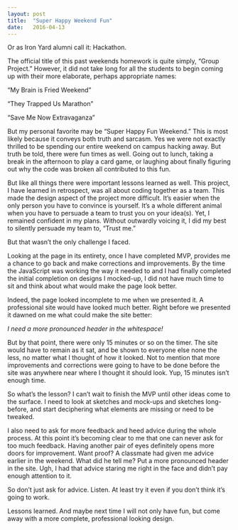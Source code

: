 ```yaml
---
layout: post
title:  "Super Happy Weekend Fun"
date:   2016-04-13
---
```


Or as Iron Yard alumni call it: Hackathon.

The official title of this past weekends homework is quite simply, “Group Project.” However, it did not take long for all the students to begin coming up with their more elaborate, perhaps appropriate names:

“My Brain is Fried Weekend”

“They Trapped Us Marathon”

“Save Me Now Extravaganza”

But my personal favorite may be “Super Happy Fun Weekend.” This is most likely because it conveys both truth and sarcasm. Yes we were not exactly thrilled to be spending our entire weekend on campus hacking away. But truth be told, there were fun times as well. Going out to lunch, taking a break in the afternoon to play a card game, or laughing about finally figuring out why the code was broken all contributed to this fun.

But like all things there were important lessons learned as well. This project, I have learned in retrospect, was all about coding together as a team. This made the design aspect of the project more difficult. It’s easier when the only person you have to convince is yourself. It’s a whole different animal when you have to persuade a team to trust you on your idea(s). Yet, I remained confident in my plans. Without outwardly voicing it, I did my best to silently persuade my team to, “Trust me.”

But that wasn’t the only challenge I faced.

Looking at the page in its entirety, once I have completed MVP, provides me a chance to go back and make corrections and improvements. By the time the JavaScript was working the way it needed to and I had finally completed the initial completion on designs I mocked-up, I did not have much time to sit and think about what would make the page look better.

Indeed, the page looked incomplete to me when we presented it. A professional site would have looked much better. Right before we presented it dawned on me what could make the site better:

*I need a more pronounced header in the whitespace!*

But by that point, there were only 15 minutes or so on the timer. The site would have to remain as it sat, and be shown to everyone else none the less, no matter what I thought of how it looked. Not to mention that more improvements and corrections were going to have to be done before the site was anywhere near where I thought it should look. Yup, 15 minutes isn’t enough time.

So what’s the lesson? I can’t wait to finish the MVP until other ideas come to the surface. I need to look at sketches and mock-ups and sketches long-before, and start deciphering what elements are missing or need to be tweaked.

I also need to ask for more feedback and heed advice during the whole process. At this point it’s becoming clear to me that one can never ask for too much feedback. Having another pair of eyes definitely opens more doors for improvement. Want proof? A classmate had given me advice earlier in the weekend. What did he tell me? Put a more pronounced header in the site. Ugh, I had that advice staring me right in the face and didn’t pay enough attention to it.

So don’t just ask for advice. Listen. At least try it even if you don’t think it’s going to work.

Lessons learned. And maybe next time I will not only have fun, but come away with a more complete, professional looking design.